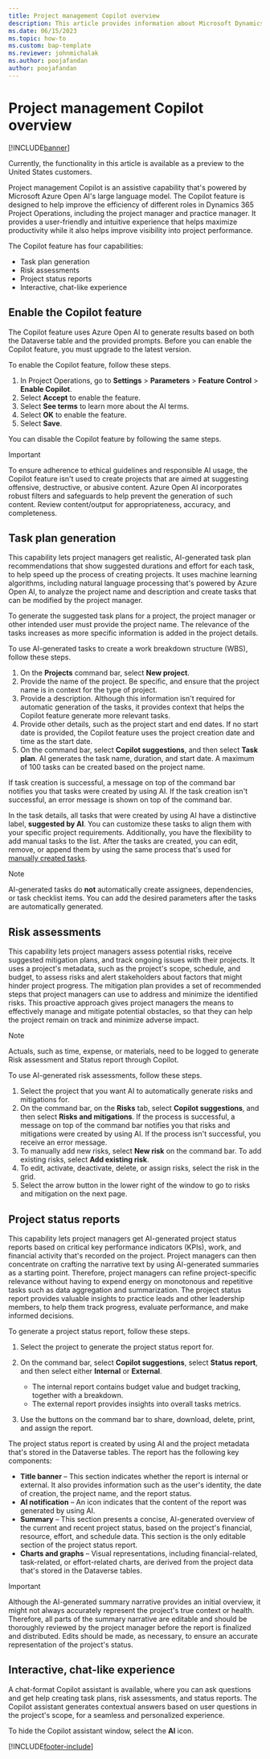```yaml
---
title: Project management Copilot overview
description: This article provides information about Microsoft Dynamics 365 Project management Copilot features.
ms.date: 06/15/2023
ms.topic: how-to
ms.custom: bap-template
ms.reviewer: johnmichalak
ms.author: poojafandan
author: poojafandan
---
```


# Project management Copilot overview

[!INCLUDE[banner](../includes/preview-banner.md)]

Currently, the functionality in this article is available as a preview to the United States customers. 

Project management Copilot is an assistive capability that's powered by Microsoft Azure Open AI's large language model. The Copilot feature is designed to help improve the efficiency of different roles in Dynamics 365 Project Operations, including the project manager and practice manager. It provides a user-friendly and intuitive experience that helps maximize productivity while it also helps improve visibility into project performance.

The Copilot feature has four capabilities:

- Task plan generation
- Risk assessments
- Project status reports
- Interactive, chat-like experience

## Enable the Copilot feature

The Copilot feature uses Azure Open AI to generate results based on both the Dataverse table and the provided prompts. Before you can enable the Copilot feature, you must upgrade to the latest version.

To enable the Copilot feature, follow these steps.

1. In Project Operations, go to **Settings** \> **Parameters** \> **Feature Control** \> **Enable Copilot**.
1. Select **Accept** to enable the feature.
1. Select **See terms** to learn more about the AI terms.
1. Select **OK** to enable the feature.
1. Select **Save**.

You can disable the Copilot feature by following the same steps.

> [!IMPORTANT]
> To ensure adherence to ethical guidelines and responsible AI usage, the Copilot feature isn't used to create projects that are aimed at suggesting offensive, destructive, or abusive content. Azure Open AI incorporates robust filters and safeguards to help prevent the generation of such content. Review content/output for appropriateness, accuracy, and completeness. 

## Task plan generation

This capability lets project managers get realistic, AI-generated task plan recommendations that show suggested durations and effort for each task, to help speed up the process of creating projects. It uses machine learning algorithms, including natural language processing that's powered by Azure Open AI, to analyze the project name and description and create tasks that can be modified by the project manager.

To generate the suggested task plans for a project, the project manager or other intended user must provide the project name. The relevance of the tasks increases as more specific information is added in the project details.

To use AI-generated tasks to create a work breakdown structure (WBS), follow these steps.

1. On the **Projects** command bar, select **New project**.
1. Provide the name of the project. Be specific, and ensure that the project name is in context for the type of project.
1. Provide a description. Although this information isn't required for automatic generation of the tasks, it provides context that helps the Copilot feature generate more relevant tasks.
1. Provide other details, such as the project start and end dates. If no start date is provided, the Copilot feature uses the project creation date and time as the start date.
1. On the command bar, select **Copilot suggestions**, and then select **Task plan**. AI generates the task name, duration, and start date. A maximum of 100 tasks can be created based on the project name.

If task creation is successful, a message on top of the command bar notifies you that tasks were created by using AI. If the task creation isn't successful, an error message is shown on top of the command bar.

In the task details, all tasks that were created by using AI have a distinctive label, **suggested by AI**. You can customize these tasks to align them with your specific project requirements. Additionally, you have the flexibility to add manual tasks to the list. After the tasks are created, you can edit, remove, or append them by using the same process that's used for [manually created tasks](create-wbs.md). 

> [!NOTE]
> AI-generated tasks do **not** automatically create assignees, dependencies, or task checklist items. You can add the desired parameters after the tasks are automatically generated.

## Risk assessments

This capability lets project managers assess potential risks, receive suggested mitigation plans, and track ongoing issues with their projects. It uses a project's metadata, such as the project's scope, schedule, and budget, to assess risks and alert stakeholders about factors that might hinder project progress. The mitigation plan provides a set of recommended steps that project managers can use to address and minimize the identified risks. This proactive approach gives project managers the means to effectively manage and mitigate potential obstacles, so that they can help the project remain on track and minimize adverse impact.

> [!NOTE]
> Actuals, such as time, expense, or materials, need to be logged to generate Risk assessment and Status report through Copilot.

To use AI-generated risk assessments, follow these steps.

1. Select the project that you want AI to automatically generate risks and mitigations for.
1. On the command bar, on the **Risks** tab, select **Copilot suggestions**, and then select **Risks and mitigations**. If the process is successful, a message on top of the command bar notifies you that risks and mitigations were created by using AI. If the process isn't successful, you receive an error message.
1. To manually add new risks, select **New risk** on the command bar. To add existing risks, select **Add existing risk**.
1. To edit, activate, deactivate, delete, or assign risks, select the risk in the grid.
1. Select the arrow button in the lower right of the window to go to risks and mitigation on the next page.

## Project status reports

This capability lets project managers get AI-generated project status reports based on critical key performance indicators (KPIs), work, and financial activity that's recorded on the project. Project managers can then concentrate on crafting the narrative text by using AI-generated summaries as a starting point. Therefore, project managers can refine project-specific relevance without having to expend energy on monotonous and repetitive tasks such as data aggregation and summarization. The project status report provides valuable insights to practice leads and other leadership members, to help them track progress, evaluate performance, and make informed decisions.

To generate a project status report, follow these steps.

1. Select the project to generate the project status report for.
1. On the command bar, select **Copilot suggestions**, select **Status report**, and then select either **Internal** or **External**.

    - The internal report contains budget value and budget tracking, together with a breakdown.
    - The external report provides insights into overall tasks metrics.

1. Use the buttons on the command bar to share, download, delete, print, and assign the report.

The project status report is created by using AI and the project metadata that's stored in the Dataverse tables. The report has the following key components:

- **Title banner** – This section indicates whether the report is internal or external. It also provides information such as the user's identity, the date of creation, the project name, and the report status.
- **AI notification** – An icon indicates that the content of the report was generated by using AI.
- **Summary** – This section presents a concise, AI-generated overview of the current and recent project status, based on the project's financial, resource, effort, and schedule data. This section is the only editable section of the project status report.
- **Charts and graphs** – Visual representations, including financial-related, task-related, or effort-related charts, are derived from the project data that's stored in the Dataverse tables. 

> [!IMPORTANT]
> Although the AI-generated summary narrative provides an initial overview, it might not always accurately represent the project's true context or health. Therefore, all parts of the summary narrative are editable and should be thoroughly reviewed by the project manager before the report is finalized and distributed. Edits should be made, as necessary, to ensure an accurate representation of the project's status.

## Interactive, chat-like experience

A chat-format Copilot assistant is available, where you can ask questions and get help creating task plans, risk assessments, and status reports. The Copilot assistant generates contextual answers based on user questions in the project's scope, for a seamless and personalized experience.

To hide the Copilot assistant window, select the **AI** icon.

[!INCLUDE[footer-include](../includes/footer-banner.md)]
